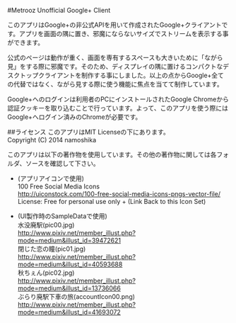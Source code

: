 #Metrooz
Unofficial Google+ Client

このアプリはGoogle+の非公式APIを用いて作成されたGoogle+クライアントです。アプリを画面の隅に置き、邪魔にならないサイズでストリームを表示する事ができます。

公式のページは動作が重く、画面を専有するスペースも大きいために「ながら見」をする際に邪魔です。そのため、ディスプレイの隅に置けるコンパクトなデスクトップクライアントを制作する事にしました。以上の点からGoogle+全ての代替ではなく、ながら見する際に使う機能に焦点を当てて制作しています。

Google+へのログインは利用者のPCにインストールされたGoogle Chromeから認証クッキーを取り込むことで行っています。よって、このアプリを使う際にはGoogle+へログイン済みのChromeが必要です。

##ライセンス
このアプリはMIT Licenseの下にあります。  
Copyright (C) 2014 namoshika  

このアプリは以下の著作物を使用しています。その他の著作物に関しては各フォルダ、ソースを確認して下さい。    

* (アプリアイコンで使用)  
  100 Free Social Media Icons  
  <http://uiconstock.com/100-free-social-media-icons-pngs-vector-file/>  
  License: Free for personal use only + (Link Back to this Icon Set)  

* (UI製作時のSampleDataで使用)  
  水没廃駅(pic00.jpg)  
  <http://www.pixiv.net/member_illust.php?mode=medium&illust_id=39472621>  
  閉じた恋の瞳(pic01.jpg)  
  <http://www.pixiv.net/member_illust.php?mode=medium&illust_id=40593688>  
  秋ちぇん(pic02.jpg)  
  <http://www.pixiv.net/member_illust.php?mode=medium&illust_id=13736066>  
  ぶらり廃駅下車の旅(accountIcon00.png)  
  <http://www.pixiv.net/member_illust.php?mode=medium&illust_id=41693072>  
